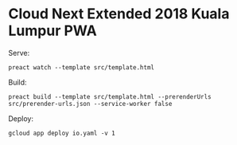 # Cloud Next Extended 2018 Kuala Lumpur PWA

Serve:

`preact watch --template src/template.html`


Build: 

`preact build --template src/template.html --prerenderUrls src/prerender-urls.json --service-worker false`


Deploy: 

`gcloud app deploy io.yaml -v 1`